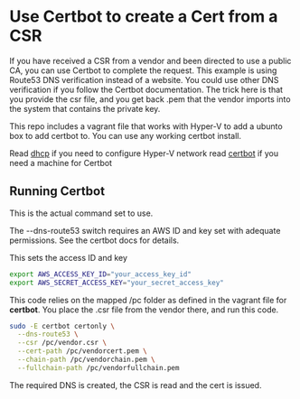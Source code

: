 # Use Certbot to create a Cert from a CSR

If you have received a CSR from a vendor and been directed to use a public CA, you can use Certbot to complete the request.  This example is using Route53 DNS verification instead of a website.  You could use other DNS verification if you follow the Certbot documentation.   The trick here is that you provide the csr file, and you get back .pem that the vendor imports into the system that contains the private key.  

This repo includes a vagrant file that works with Hyper-V to add a ubunto box to add certbot to.  You can use any working certbot install.

Read [dhcp](dhcp.md) if you need to configure Hyper-V network
read [certbot](certbot.md) if you need a machine for Certbot

## Running Certbot

This is the actual command set to use.

The --dns-route53 switch requires an AWS ID and key set with adequate permissions.  See the certbot docs for details.

This sets the access ID and key

``` bash
export AWS_ACCESS_KEY_ID="your_access_key_id"
export AWS_SECRET_ACCESS_KEY="your_secret_access_key"
```

This code relies on the mapped /pc folder as defined in the vagrant file for **certbot**.  You place the .csr file from the vendor there, and run this code.

``` bash
sudo -E certbot certonly \
  --dns-route53 \
  --csr /pc/vendor.csr \
  --cert-path /pc/vendorcert.pem \
  --chain-path /pc/vendorchain.pem \
  --fullchain-path /pc/vendorfullchain.pem
```

The required DNS is created, the CSR is read and the cert is issued.
